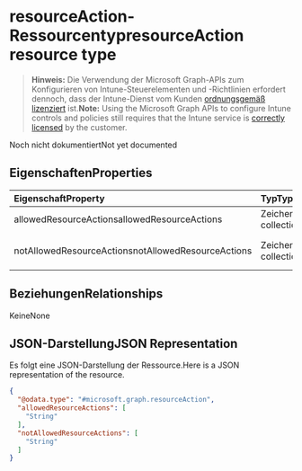 # <a name="resourceaction-resource-type"></a><span data-ttu-id="c2619-101">resourceAction-Ressourcentyp</span><span class="sxs-lookup"><span data-stu-id="c2619-101">resourceAction resource type</span></span>

> <span data-ttu-id="c2619-102">**Hinweis:** Die Verwendung der Microsoft Graph-APIs zum Konfigurieren von Intune-Steuerelementen und -Richtlinien erfordert dennoch, dass der Intune-Dienst vom Kunden [ordnungsgemäß lizenziert](https://go.microsoft.com/fwlink/?linkid=839381) ist.</span><span class="sxs-lookup"><span data-stu-id="c2619-102">**Note:** Using the Microsoft Graph APIs to configure Intune controls and policies still requires that the Intune service is [correctly licensed](https://go.microsoft.com/fwlink/?linkid=839381) by the customer.</span></span>

<span data-ttu-id="c2619-103">Noch nicht dokumentiert</span><span class="sxs-lookup"><span data-stu-id="c2619-103">Not yet documented</span></span>
## <a name="properties"></a><span data-ttu-id="c2619-104">Eigenschaften</span><span class="sxs-lookup"><span data-stu-id="c2619-104">Properties</span></span>
|<span data-ttu-id="c2619-105">Eigenschaft</span><span class="sxs-lookup"><span data-stu-id="c2619-105">Property</span></span>|<span data-ttu-id="c2619-106">Typ</span><span class="sxs-lookup"><span data-stu-id="c2619-106">Type</span></span>|<span data-ttu-id="c2619-107">Beschreibung</span><span class="sxs-lookup"><span data-stu-id="c2619-107">Description</span></span>|
|:---|:---|:---|
|<span data-ttu-id="c2619-108">allowedResourceActions</span><span class="sxs-lookup"><span data-stu-id="c2619-108">allowedResourceActions</span></span>|<span data-ttu-id="c2619-109">Zeichenfolgenauflistung</span><span class="sxs-lookup"><span data-stu-id="c2619-109">String collection</span></span>|<span data-ttu-id="c2619-110">Zulässige Aktionen</span><span class="sxs-lookup"><span data-stu-id="c2619-110">Allowed Actions</span></span>|
|<span data-ttu-id="c2619-111">notAllowedResourceActions</span><span class="sxs-lookup"><span data-stu-id="c2619-111">notAllowedResourceActions</span></span>|<span data-ttu-id="c2619-112">Zeichenfolgenauflistung</span><span class="sxs-lookup"><span data-stu-id="c2619-112">String collection</span></span>|<span data-ttu-id="c2619-113">Nicht zulässige Aktionen</span><span class="sxs-lookup"><span data-stu-id="c2619-113">Not Allowed Actions</span></span>|

## <a name="relationships"></a><span data-ttu-id="c2619-114">Beziehungen</span><span class="sxs-lookup"><span data-stu-id="c2619-114">Relationships</span></span>
<span data-ttu-id="c2619-115">Keine</span><span class="sxs-lookup"><span data-stu-id="c2619-115">None</span></span>
## <a name="json-representation"></a><span data-ttu-id="c2619-116">JSON-Darstellung</span><span class="sxs-lookup"><span data-stu-id="c2619-116">JSON Representation</span></span>
<span data-ttu-id="c2619-117">Es folgt eine JSON-Darstellung der Ressource.</span><span class="sxs-lookup"><span data-stu-id="c2619-117">Here is a JSON representation of the resource.</span></span>
<!--{
  "blockType": "resource",
  "@odata.type": "microsoft.graph.resourceAction"
}-->
``` json
{
  "@odata.type": "#microsoft.graph.resourceAction",
  "allowedResourceActions": [
    "String"
  ],
  "notAllowedResourceActions": [
    "String"
  ]
}
```









